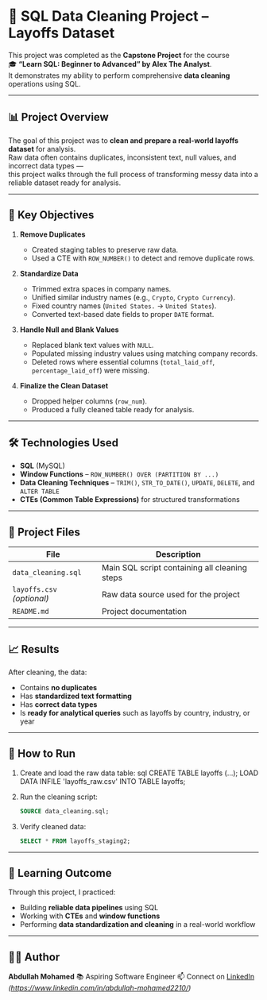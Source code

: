 # 🧹 SQL Data Cleaning Project – Layoffs Dataset

This project was completed as the **Capstone Project** for the course  
🎓 **“Learn SQL: Beginner to Advanced” by Alex The Analyst**.  
It demonstrates my ability to perform comprehensive **data cleaning** operations using SQL.

---

## 📊 Project Overview

The goal of this project was to **clean and prepare a real-world layoffs dataset** for analysis.  
Raw data often contains duplicates, inconsistent text, null values, and incorrect data types —  
this project walks through the full process of transforming messy data into a reliable dataset ready for analysis.

---

## 🧠 Key Objectives

1. **Remove Duplicates**  
   - Created staging tables to preserve raw data.  
   - Used a CTE with `ROW_NUMBER()` to detect and remove duplicate rows.

2. **Standardize Data**  
   - Trimmed extra spaces in company names.  
   - Unified similar industry names (e.g., `Crypto`, `Crypto Currency`).  
   - Fixed country names (`United States.` → `United States`).  
   - Converted text-based date fields to proper `DATE` format.

3. **Handle Null and Blank Values**  
   - Replaced blank text values with `NULL`.  
   - Populated missing industry values using matching company records.  
   - Deleted rows where essential columns (`total_laid_off`, `percentage_laid_off`) were missing.

4. **Finalize the Clean Dataset**  
   - Dropped helper columns (`row_num`).  
   - Produced a fully cleaned table ready for analysis.

---

## 🛠️ Technologies Used

- **SQL** (MySQL)
- **Window Functions** – `ROW_NUMBER() OVER (PARTITION BY ...)`
- **Data Cleaning Techniques** – `TRIM()`, `STR_TO_DATE()`, `UPDATE`, `DELETE`, and `ALTER TABLE`
- **CTEs (Common Table Expressions)** for structured transformations

---

## 📂 Project Files

| File | Description |
|------|--------------|
| `data_cleaning.sql` | Main SQL script containing all cleaning steps |
| `layoffs.csv` *(optional)* | Raw data source used for the project |
| `README.md` | Project documentation |

---

## 📈 Results

After cleaning, the data:
- Contains **no duplicates**
- Has **standardized text formatting**
- Has **correct data types**
- Is **ready for analytical queries** such as layoffs by country, industry, or year

---

## 🚀 How to Run

1. Create and load the raw data table:
   sql
   CREATE TABLE layoffs (...);
   LOAD DATA INFILE 'layoffs_raw.csv' INTO TABLE layoffs;


2. Run the cleaning script:

   ```sql
   SOURCE data_cleaning.sql;
   ```

3. Verify cleaned data:

   ```sql
   SELECT * FROM layoffs_staging2;
   ```

---

## 🧩 Learning Outcome

Through this project, I practiced:

* Building **reliable data pipelines** using SQL
* Working with **CTEs** and **window functions**
* Performing **data standardization and cleaning** in a real-world workflow

---

## 👨‍💻 Author

**Abdullah Mohamed**
📚 Aspiring Software Engineer
📫 Connect on [LinkedIn](https://www.linkedin.com/) *(https://www.linkedin.com/in/abdullah-mohamed2210/)*

